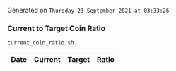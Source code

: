 Generated on `Thursday 23-September-2021 at 03:33:26`

### Current to Target Coin Ratio
`current_coin_ratio.sh`

Date|Current|Target|Ratio
---|---|---|---
